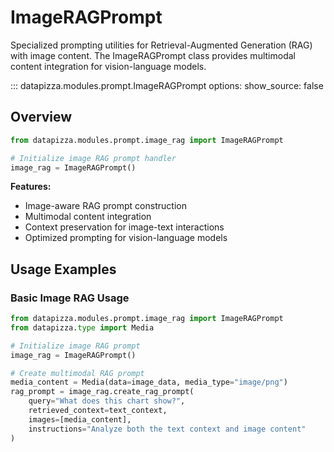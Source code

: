 # ImageRAGPrompt

Specialized prompting utilities for Retrieval-Augmented Generation (RAG) with image content. The ImageRAGPrompt class provides multimodal content integration for vision-language models.

<!-- prettier-ignore -->
::: datapizza.modules.prompt.ImageRAGPrompt
    options:
        show_source: false


## Overview

```python
from datapizza.modules.prompt.image_rag import ImageRAGPrompt

# Initialize image RAG prompt handler
image_rag = ImageRAGPrompt()
```

**Features:**

- Image-aware RAG prompt construction
- Multimodal content integration
- Context preservation for image-text interactions
- Optimized prompting for vision-language models

## Usage Examples

### Basic Image RAG Usage
```python
from datapizza.modules.prompt.image_rag import ImageRAGPrompt
from datapizza.type import Media

# Initialize image RAG prompt
image_rag = ImageRAGPrompt()

# Create multimodal RAG prompt
media_content = Media(data=image_data, media_type="image/png")
rag_prompt = image_rag.create_rag_prompt(
    query="What does this chart show?",
    retrieved_context=text_context,
    images=[media_content],
    instructions="Analyze both the text context and image content"
)
```
